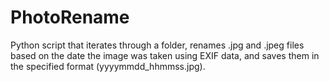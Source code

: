 # PhotoRename
Python script that iterates through a folder, renames .jpg and .jpeg files based on the date the image was taken using EXIF data, and saves them in the specified format (yyyymmdd_hhmmss.jpg).
